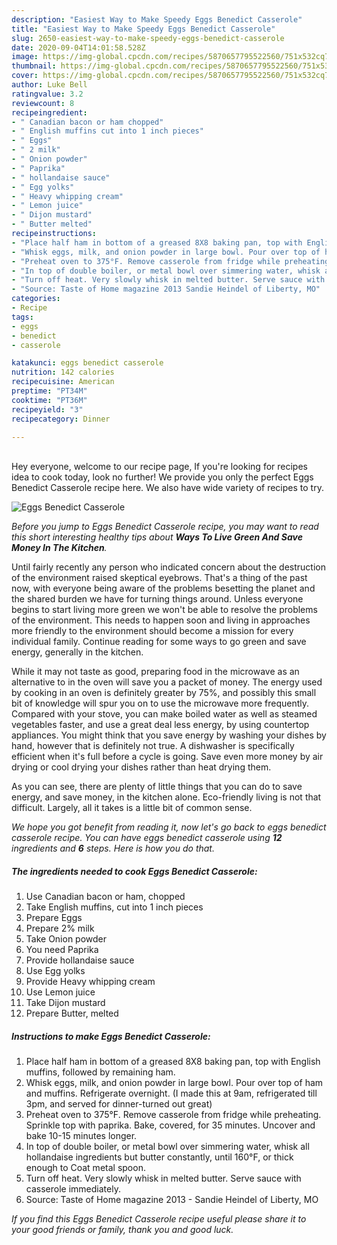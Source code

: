 ```yaml
---
description: "Easiest Way to Make Speedy Eggs Benedict Casserole"
title: "Easiest Way to Make Speedy Eggs Benedict Casserole"
slug: 2650-easiest-way-to-make-speedy-eggs-benedict-casserole
date: 2020-09-04T14:01:58.528Z
image: https://img-global.cpcdn.com/recipes/5870657795522560/751x532cq70/eggs-benedict-casserole-recipe-main-photo.jpg
thumbnail: https://img-global.cpcdn.com/recipes/5870657795522560/751x532cq70/eggs-benedict-casserole-recipe-main-photo.jpg
cover: https://img-global.cpcdn.com/recipes/5870657795522560/751x532cq70/eggs-benedict-casserole-recipe-main-photo.jpg
author: Luke Bell
ratingvalue: 3.2
reviewcount: 8
recipeingredient:
- " Canadian bacon or ham chopped"
- " English muffins cut into 1 inch pieces"
- " Eggs"
- " 2 milk"
- " Onion powder"
- " Paprika"
- " hollandaise sauce"
- " Egg yolks"
- " Heavy whipping cream"
- " Lemon juice"
- " Dijon mustard"
- " Butter melted"
recipeinstructions:
- "Place half ham in bottom of a greased 8X8 baking pan, top with English muffins, followed by remaining ham."
- "Whisk eggs, milk, and onion powder in large bowl. Pour over top of ham and muffins. Refrigerate overnight. (I made this at 9am, refrigerated till 3pm, and served for dinner-turned out great)"
- "Preheat oven to 375°F. Remove casserole from fridge while preheating. Sprinkle top with paprika. Bake, covered, for 35 minutes. Uncover and bake 10-15 minutes longer."
- "In top of double boiler, or metal bowl over simmering water, whisk all hollandaise ingredients but butter constantly, until 160°F, or thick enough to Coat metal spoon."
- "Turn off heat. Very slowly whisk in melted butter. Serve sauce with casserole immediately."
- "Source: Taste of Home magazine 2013 Sandie Heindel of Liberty, MO"
categories:
- Recipe
tags:
- eggs
- benedict
- casserole

katakunci: eggs benedict casserole 
nutrition: 142 calories
recipecuisine: American
preptime: "PT34M"
cooktime: "PT36M"
recipeyield: "3"
recipecategory: Dinner

---
```

<br>
Hey everyone, welcome to our recipe page, If you're looking for recipes idea to cook today, look no further! We provide you only the perfect Eggs Benedict Casserole recipe here. We also have wide variety of recipes to try.
<br>


![Eggs Benedict Casserole](https://img-global.cpcdn.com/recipes/5870657795522560/751x532cq70/eggs-benedict-casserole-recipe-main-photo.jpg)

<i>Before you jump to Eggs Benedict Casserole recipe, you may want to read this short interesting healthy tips about 
<strong>Ways To Live Green And Save Money In The Kitchen</strong>.</i>
</br>

Until fairly recently any person who indicated concern about the destruction of the environment raised skeptical eyebrows. That's a thing of the past now, with everyone being aware of the problems besetting the planet and the shared burden we have for turning things around. Unless everyone begins to start living more green we won't be able to resolve the problems of the environment. This needs to happen soon and living in approaches more friendly to the environment should become a mission for every individual family. Continue reading for some ways to go green and save energy, generally in the kitchen.

While it may not taste as good, preparing food in the microwave as an alternative to in the oven will save you a packet of money. The energy used by cooking in an oven is definitely greater by 75%, and possibly this small bit of knowledge will spur you on to use the microwave more frequently. Compared with your stove, you can make boiled water as well as steamed vegetables faster, and use a great deal less energy, by using countertop appliances. You might think that you save energy by washing your dishes by hand, however that is definitely not true. A dishwasher is specifically efficient when it's full before a cycle is going. Save even more money by air drying or cool drying your dishes rather than heat drying them.

As you can see, there are plenty of little things that you can do to save energy, and save money, in the kitchen alone. Eco-friendly living is not that difficult. Largely, all it takes is a little bit of common sense.


<i>We hope you got benefit from reading it, now let's go back to eggs benedict casserole recipe. You can have eggs benedict casserole using <strong>12</strong> ingredients and <strong>6</strong> steps. Here is how you do that.
</i>

##### The ingredients needed to cook Eggs Benedict Casserole:

1. Use  Canadian bacon or ham, chopped
1. Take  English muffins, cut into 1 inch pieces
1. Prepare  Eggs
1. Prepare  2% milk
1. Take  Onion powder
1. You need  Paprika
1. Provide  hollandaise sauce
1. Use  Egg yolks
1. Provide  Heavy whipping cream
1. Use  Lemon juice
1. Take  Dijon mustard
1. Prepare  Butter, melted


##### Instructions to make Eggs Benedict Casserole:

1. Place half ham in bottom of a greased 8X8 baking pan, top with English muffins, followed by remaining ham.
1. Whisk eggs, milk, and onion powder in large bowl. Pour over top of ham and muffins. Refrigerate overnight. (I made this at 9am, refrigerated till 3pm, and served for dinner-turned out great)
1. Preheat oven to 375°F. Remove casserole from fridge while preheating. Sprinkle top with paprika. Bake, covered, for 35 minutes. Uncover and bake 10-15 minutes longer.
1. In top of double boiler, or metal bowl over simmering water, whisk all hollandaise ingredients but butter constantly, until 160°F, or thick enough to Coat metal spoon.
1. Turn off heat. Very slowly whisk in melted butter. Serve sauce with casserole immediately.
1. Source: Taste of Home magazine 2013 - Sandie Heindel of Liberty, MO


<i>If you find this Eggs Benedict Casserole recipe useful please share it to your good friends or family, thank you and good luck.</i>
